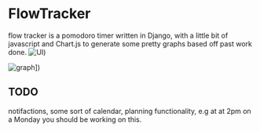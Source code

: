 # FlowTracker
flow tracker is a pomodoro timer written in Django, with a little bit of javascript and Chart.js to generate some pretty graphs
based off past work done.
![UI](https://i.imgur.com/nhYRKNB.png))  

![graph]([https://i.imgur.com/aYOjpnt.png)])

## TODO
notifactions,
some sort of calendar, planning functionality, e.g at at 2pm on a Monday you should be working on this.
